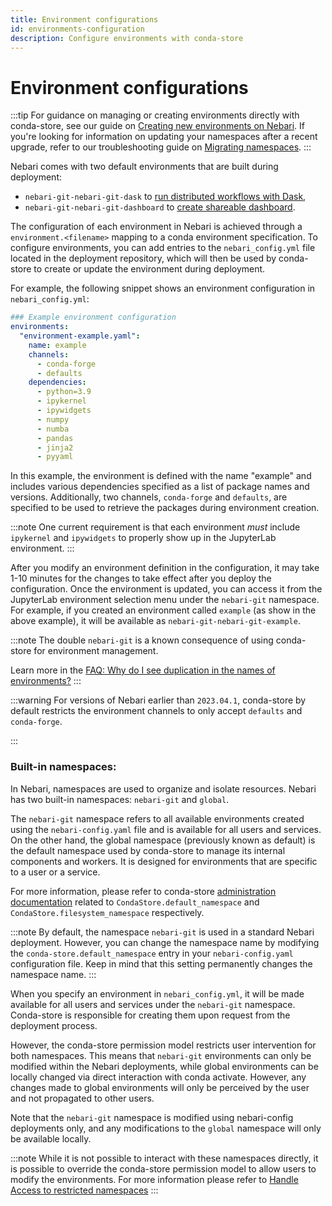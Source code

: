 ```yaml
---
title: Environment configurations
id: environments-configuration
description: Configure environments with conda-store
---
```


# Environment configurations

:::tip
For guidance on managing or creating environments directly with conda-store, see our guide on [Creating new environments on Nebari](/docs/tutorials/creating-new-environments.md).
If you're looking for information on updating your namespaces after a recent upgrade, refer to our troubleshooting guide on [Migrating namespaces](/docs/troubleshooting.mdx#Conda-store-compatibility-migration-steps).
:::

<!-- TODO: Update the time to create environments based in new conda-store updates -->

Nebari comes with two default environments that are built during deployment:

- `nebari-git-nebari-git-dask` to [run distributed workflows with Dask][using-dask],
- `nebari-git-nebari-git-dashboard` to [create shareable dashboard][create-dashboards].

The configuration of each environment in Nebari is achieved through a `environment.<filename>` mapping to a conda environment specification. To configure environments, you can add entries to the `nebari_config.yml` file located in the deployment repository, which will then be used by conda-store to create or update the environment during deployment.

For example, the following snippet shows an environment configuration in `nebari_config.yml`:

```yaml
### Example environment configuration
environments:
  "environment-example.yaml":
    name: example
    channels:
      - conda-forge
      - defaults
    dependencies:
      - python=3.9
      - ipykernel
      - ipywidgets
      - numpy
      - numba
      - pandas
      - jinja2
      - pyyaml
```

In this example, the environment is defined with the name "example" and includes various dependencies specified as a list of package names and versions. Additionally, two channels, `conda-forge` and `defaults`, are specified to be used to retrieve the packages during environment creation.

:::note
One current requirement is that each environment _must_ include `ipykernel` and `ipywidgets` to properly show up in the JupyterLab environment.
:::

After you modify an environment definition in the configuration, it may take 1-10 minutes for the changes to take effect after you deploy the configuration. Once the environment is updated, you can access it from the JupyterLab environment selection menu under the `nebari-git` namespace. For example, if you created an environment called `example` (as show in the above example), it will be available as `nebari-git-nebari-git-example`.

:::note
The double `nebari-git` is a known consequence of using conda-store for environment management.

Learn more in the [FAQ: Why do I see duplication in the names of environments?](../faq#why-is-there-duplication-in-names-of-environments)
:::

:::warning
For versions of Nebari earlier than `2023.04.1`, conda-store by default restricts the environment channels to only accept `defaults` and `conda-forge`.

<!-- If you want to use other channels, you can follow the instructions in [Managing conda environment][]. -->

:::

<!-- Internal links -->

[using-dask]: ../tutorials/using_dask
[create-dashboards]: ../tutorials/creating-cds-dashboard

### Built-in namespaces:

In Nebari, namespaces are used to organize and isolate resources. Nebari has two built-in namespaces: `nebari-git` and `global`.

The `nebari-git` namespace refers to all available environments created using the `nebari-config.yaml` file and is available for all users and services. On the other hand, the global namespace (previously known as default) is the default namespace used by conda-store to manage its internal components and workers. It is designed for environments that are specific to a user or a service.

For more information, please refer to conda-store [administration documentation](https://conda.store/en/latest/administration.html) related to `CondaStore.default_namespace` and `CondaStore.filesystem_namespace` respectively.

:::note
By default, the namespace `nebari-git` is used in a standard Nebari deployment. However, you can change the namespace name by modifying the `conda-store.default_namespace` entry in your `nebari-config.yaml` configuration file. Keep in mind that this setting permanently changes the namespace name.
:::

When you specify an environment in `nebari_config.yml`, it will be made available for all users and services under the `nebari-git` namespace. Conda-store is responsible for creating them upon request from the deployment process.

However, the conda-store permission model restricts user intervention for both namespaces. This means that `nebari-git` environments can only be modified within the Nebari deployments, while global environments can be locally changed via direct interaction with conda activate. However, any changes made to global environments will only be perceived by the user and not propagated to other users.

Note that the `nebari-git` namespace is modified using nebari-config deployments only, and any modifications to the `global` namespace will only be available locally.

:::note
While it is not possible to interact with these namespaces directly, it is possible to override the conda-store permission model to allow users to modify the environments.
For more information please refer to [Handle Access to restricted namespaces](/docs/troubleshooting.mdx#handle-access-to-restricted-namespaces)
:::
